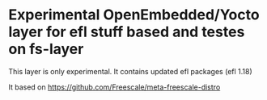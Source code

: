Experimental OpenEmbedded/Yocto layer for efl stuff based and testes on fs-layer
=================================================================================

This layer is only experimental.
It contains updated efl packages (efl 1.18)

It based on 
https://github.com/Freescale/meta-freescale-distro
